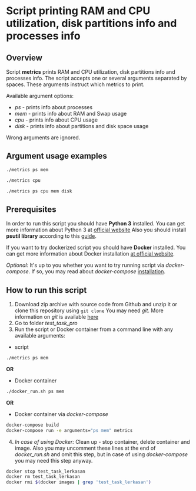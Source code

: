 # Script printing RAM and CPU utilization, disk partitions info and processes info

## Overview

Script **metrics** prints RAM and CPU utilization, disk partitions info and processes info. The script accepts one or several arguments separated by spaces. These arguments instruct which metrics to print.

Available argument options:
- *ps* - prints info about processes
- *mem* - prints info about RAM and Swap usage
- *cpu* - prints info about CPU usage
- *disk* - prints info about partitions and disk space usage

Wrong arguments are ignored.

## Argument usage examples

```bash
./metrics ps mem

./metrics cpu

./metrics ps cpu mem disk
```

## Prerequisites

In order to run this script you should have **Python 3** installed. You can get more information about Python 3 at [official website](https://docs.python.org/3/using/unix.html)
Also you should install **psutil library** according to this [guide](https://github.com/giampaolo/psutil/blob/master/INSTALL.rst).

If you want to try dockerized script you should have **Docker** installed. You can get more information about Docker installation [at official website](https://docs.docker.com/install/).

*Optional:* It's up to you whether you want to try running script via *docker-compose*. If so, you may read about *docker-compose* [installation](https://docs.docker.com/compose/install/).

## How to run this script

1. Download zip archive with source code from Github and unzip it or clone this repository using ```git clone```
You may need *git*. More information on *git* is available [here](https://git-scm.com/doc)
2. Go to folder *test_task_pro*
3. Run the script or Docker container from a command line with any available arguments: 
- script
```bash
./metrics ps mem
```
**OR**
- Docker container
```bash
./docker_run.sh ps mem
```
**OR**
- Docker container via *docker-compose*
```bash
docker-compose build
docker-compose run -e arguments="ps mem" metrics
```
4. *In case of using Docker:* Clean up - stop container, delete container and image. Also you may uncomment these lines at the end of *docker_run.sh* and omit this step, but in case of using *docker-compose* you may need this step anyway.
```bash
docker stop test_task_lerkasan
docker rm test_task_lerkasan
docker rmi $(docker images | grep 'test_task_lerkasan')
```
